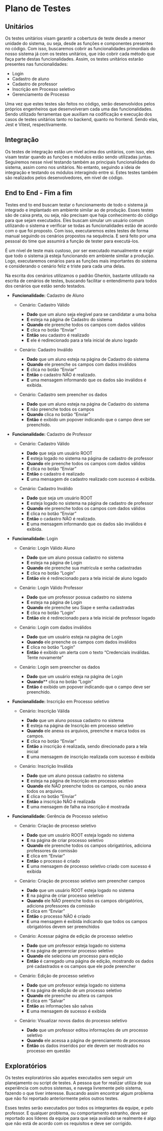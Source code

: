 # Plano de Testes

## Unitários
Os testes unitários visam garantir a cobertura de teste desde a menor unidade do sistema, ou seja, desde as funções e componentes presentes no código.
Com isso, buscaremos cobrir as funcionalidades primordiais do nosso sistema já com os testes unitários, que irão cobrir cada método que faça parte destas funcionalidades. 
Assim, os testes unitários estarão presentes nas funcionalidades:
- Login
- Cadastro de aluno
- Cadastro de professor 
- Inscrição em Processo seletivo
- Gerenciamento de Processo 

Uma vez que estes testes são feitos no código, serão desenvolvidos pelos próprios engenheiros que desenvolveram cada uma das funcionalidades. Sendo utilizado ferramentas que auxiliam na codificação e execução dos casos de testes unitários tanto no backend, quanto no frontend. Sendo elas, Jest e Vitest, respectivamente. 

## Integração

Os testes de integração estão um nível acima dos unitários, com isso, eles visam testar quando as funções e módulos estão sendo utilizadas juntas. 
Seguiremos nesse nível testando também as principais funcionalidades do sistema, assim como nos unitários. No entanto, seguindo a ideia de integração e testando os módulos interagindo entre si. 
Estes testes também são realizados pelos desenvolvedores, em nível de código. 

## End to End - Fim a fim

Testes end to end buscam testar o funcionamento de todo o sistema já integrado e implantado em ambiente similar ao de produção. Esses testes são de caixa preta, ou seja, não precisam que haja conhecimento do código para que sejam executados. Eles buscam simular um usuário comum utilizando o sistema e verificar se todas as funcionalidades estão de acordo com o que foi proposto. Com isso, executaremos estes testes de forma manual seguindo os cenários propostos na sequência. E será feito por uma pessoal do time que assumirá a função de tester para executá-los.

É um nível de teste mais custoso, por ser executado manualmente e exigir que todo o sistema já esteja funcionando em ambiente similar a produção. Logo, executaremos cenários para as funções mais importantes do sistema e considerando o cenário feliz e triste para cada uma delas. 

Na escrita dos cenários utilizamos o padrão Gherkin, bastante utilizado na escrita de cenários de testes, buscando facilitar o entendimento para todos dos cenários que estão sendo testados. 

- **Funcionalidade:** Cadastro de Aluno

  - Cenário: Cadastro Válido 
    - **Dado** que um aluno seja elegível para se candidatar a uma bolsa
    - **E** esteja na página de Cadastro do sistema
    - **Quando** ele preenche todos os campos com dados válidos
    - **E** clica no botão “Enviar”
    - **Então** seu cadastro é realizado
    - **E** ele é redirecionado para a tela inicial de aluno logado

  - Cenário: Cadastro Inválido 
    - **Dado** que um aluno esteja na página de Cadastro do sistema
    - **Quando** ele preenche os campos com dados inválidos
    - **E** clica no botão “Enviar”
    - **Então** o cadastro NÃO é realizado.
    - **E** uma mensagem informando que os dados são inválidos é exibida. 

  - Cenário: Cadastro sem preencher os dados
    - **Dado** que um aluno esteja na página de Cadastro do sistema
    - **E** não preenche todos os campos
    - **Quando** clica no botão “Enviar”
    - **Então** é exibido um popover indicando que o campo deve ser preenchido.

 - **Funcionalidade:** Cadastro de Professor
 
    - Cenário: Cadastro Válido 
      - **Dado** que seja um usuário ROOT
      - **E** esteja logado no sistema na página de cadastro de professor
      - **Quando** ele preenche todos os campos com dados válidos
      - **E** clica no botão “Enviar”
      - **Então** o cadastro é realizado
      - **E** uma mensagem de cadastro realizado com sucesso é exibida. 

    - Cenário: Cadastro Inválido 
      - **Dado** que seja um usuário ROOT
      - **E** esteja logado no sistema na página de cadastro de professor
      - **Quando** ele preenche todos os campos com dados válidos
      - **E** clica no botão “Enviar”
      - **Então** o cadastro NÃO é realizado.
      - **E** uma mensagem informando que os dados são inválidos é exibida. 

- **Funcionalidade:** Login

    - Cenário: Login Válido Aluno
      - **Dado** que um aluno possua cadastro no sistema
      - **E** esteja na página de Login
      - **Quando** ele preenche sua matrícula e senha cadastradas
      - **E** clica no botão “Login”
      - **Então** ele é redirecionado para a tela inicial de aluno logado

    - Cenário: Login Válido Professor
      - **Dado** que um professor possua cadastro no sistema
      - **E** esteja na página de Login
      - **Quando** ele preenche seu Siape e senha cadastradas
      - **E** clica no botão “Login”
      - **Então** ele é redirecionado para a tela inicial de professor logado

    - Cenário: Login com dados inválidos
      - **Dado** que um usuário esteja na página de Login
      - **Quando** ele preenche os campos com dados inválidos
      - **E** clica no botão “Login”
      - **Então** é exibido um alerta com o texto “Credenciais inválidas. Tente novamente”

    - Cenário: Login sem preencher os dados
      - **Dado** que um usuário esteja na página de Login
      - **Quando**** clica no botão “Login”
      - **Então** é exibido um popover indicando que o campo deve ser preenchido.

- **Funcionalidade:** Inscrição em Processo seletivo

    - Cenário: Inscrição Válida
      - **Dado** que um aluno possua cadastro no sistema
      - **E** esteja na página de Inscrição em processo seletivo
      - **Quando** ele anexa os arquivos, preenche e marca todos os campos.
      - **E** clica no botão “Enviar”
      - **Então** a inscrição é realizada, sendo direcionado para a tela inicial
      - **E** uma mensagem de inscrição realizada com sucesso é exibida

    - Cenário: Inscrição Inválida
      - **Dado** que um aluno possua cadastro no sistema
      - **E** esteja na página de Inscrição em processo seletivo
      - **Quando** ele NÃO preenche todos os campos, ou não anexa todos os arquivos.
      - **E** clica no botão “Enviar”
      - **Então** a inscrição NÃO é realizada
      - **E** uma mensagem de falha na inscrição é mostrada

- **Funcionalidade:** Gerência de Processo seletivo

    - Cenário: Criação de processo seletivo
      - **Dado** que um usuário ROOT esteja logado no sistema
      - **E** na página de criar processo seletivo
      - **Quando** ele preenche todos os campos obrigatórios, adiciona professores da comissão
      - **E** clica em “Enviar”
      - **Então** o processo é criado 
      - **E** uma mensagem de processo seletivo criado com sucesso é exibida

    - Cenário: Criação de processo seletivo sem preencher campos
      - **Dado** que um usuário ROOT esteja logado no sistema
      - **E** na página de criar processo seletivo
      - **Quando** ele NÃO preenche todos os campos obrigatórios, adiciona professores da comissão
      - **E** clica em “Enviar”
      - **Então** o processo NÃO é criado 
      - **E** uma mensagem é exibida indicando que todos os campos obrigatórios devem ser preenchidos

    - Cenário: Acessar página de edição de processo seletivo
      - **Dado** que um professor esteja logado no sistema
      - **E** na página de gerenciar processo seletivo
      - **Quando** ele seleciona um processo para edição
      - **Então** é carregado uma página de edição, mostrando os dados pré cadastrados e os campos que ele pode preencher

    - Cenário: Edição de processo seletivo 
      - **Dado** que um professor esteja logado no sistema
      - **E** na página de edição de um processo seletivo
      - **Quando** ele preenche ou altera os campos
      - **E** clica em “Salvar”
      - **Então** as informações são salvas 
      - **E** uma mensagem de sucesso é exibida

    - Cenário: Visualizar novos dados do processo seletivo
      - **Dado** que um professor editou informações de um processo seletivo
      - **Quando** ele acessa a página de gerenciamento de processos
      - **Então** os dados inseridos por ele devem ser mostrados no processo em questão

## Exploratórios

Os testes exploratórios são aqueles executados sem seguir um planejamento ou script de testes. A pessoa que for realizar utiliza de sua experiência com outros sistemas, e navega livremente pelo sistema, fazendo o que tiver interesse. Buscando assim encontrar algum problema que não foi reportado anteriormente pelos outros testes.

Esses testes serão executados por todos os integrantes da equipe, e pelo professor. E qualquer problema, ou comportamento estranho, deve ser reportado aos líderes da equipe para que seja avaliado se realmente é algo que não está de acordo com os requisitos e deve ser corrigido. 
